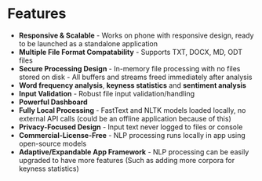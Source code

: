 # Features

- **Responsive & Scalable** - Works on phone with responsive design, ready to be launched as a standalone application
- **Multiple File Format Compatability** - Supports TXT, DOCX, MD, ODT files
- **Secure Processing Design** - In-memory file processing with no files stored on disk - All buffers and streams freed immediately after analysis
- **Word frequency analysis**, **keyness statistics** and **sentiment analysis**
- **Input Validation** - Robust file input validation/handling
- **Powerful Dashboard**
- **Fully Local Processing** - FastText and NLTK models loaded locally, no external API calls (could be an offline application because of this)
- **Privacy-Focused Design** - Input text never logged to files or console
- **Commercial-License-Free** - NLP processing runs locally in app using open-source models
- **Adaptive/Expandable App Framework** - NLP processing can be easily upgraded to have more features (Such as adding more corpora for keyness statistics)